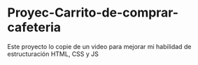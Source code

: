 # Proyec-Carrito-de-comprar-cafeteria
Este proyecto lo copie de un video para mejorar mi habilidad de estructuración HTML, CSS y JS
